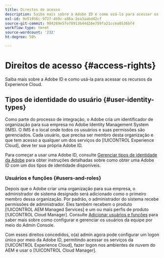 ```yaml
---
title: Direitos de acesso
description: Saiba mais sobre a Adobe ID e como usá-la para acessar os recursos da Experience Cloud.
exl-id: 9e51936c-9727-4b9c-a86a-2ea3aabd42cf
source-git-commit: 984269e5fe70913644d26e759fa21ccea0536bf4
workflow-type: tm+mt
source-wordcount: '232'
ht-degree: 50%

---
```



# Direitos de acesso {#access-rights}

Saiba mais sobre a Adobe ID e como usá-la para acessar os recursos da Experience Cloud.

## Tipos de identidade do usuário {#user-identity-types}

Como parte do processo de integração, o Adobe cria um identificador de organização para sua empresa no Adobe Identity Management System (IMS). O IMS é o local onde todos os usuários e suas permissões são gerenciados. Cada usuário, que precisa ser membro desta organização e que tem acesso a qualquer um dos serviços do [!UICONTROL Experience Cloud], deve ter sua própria Adobe ID.

Para começar a usar uma Adobe ID, consulte [Gerenciar tipos de identidade da Adobe](https://helpx.adobe.com/br/enterprise/using/identity.html) para obter instruções detalhadas sobre como obter uma Adobe ID com um dos tipos de identidade disponíveis.

### Usuários e funções {#users-and-roles}

Depois que o Adobe criar uma organização para sua empresa, o administrador de sistema designado será adicionado como o primeiro membro dessa organização. Por padrão, o administrador do sistema recebe permissões de administrador. Eles também recebem o produto [!UICONTROL AEM Managed Services] e um ou mais perfis de produto [!UICONTROL Cloud Manager]. Consulte [Adicionar usuários e funções](/help/requirements/users-and-roles.md) para saber mais sobre como configurar e gerenciar os usuários da equipe por meio do Admin Console.

Com esses direitos concedidos, o(a) admin agora pode configurar um logon único por meio da Adobe ID, permitindo acessar os serviços da [!UICONTROL Experience Cloud], fazer logon nos ambientes de nuvem do AEM e usar o [!UICONTROL Cloud Manager].
